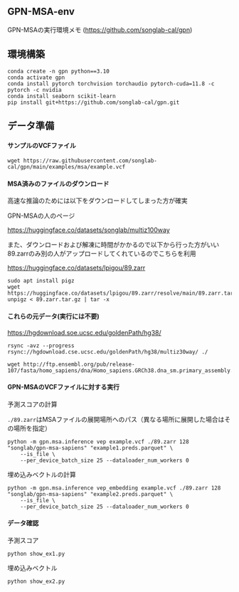 ## GPN-MSA-env 

GPN-MSAの実行環境メモ
(https://github.com/songlab-cal/gpn)

## 環境構築
```
conda create -n gpn python==3.10
conda activate gpn
conda install pytorch torchvision torchaudio pytorch-cuda=11.8 -c pytorch -c nvidia
conda install seaborn scikit-learn
pip install git+https://github.com/songlab-cal/gpn.git
```
## データ準備
#### サンプルのVCFファイル
```
wget https://raw.githubusercontent.com/songlab-cal/gpn/main/examples/msa/example.vcf
```
#### MSA済みのファイルのダウンロード
高速な推論のためには以下をダウンロードしてしまった方が確実

GPN-MSAの人のページ

https://huggingface.co/datasets/songlab/multiz100way

また、ダウンロードおよび解凍に時間がかかるので以下から行った方がいい
89.zarrのみ別の人がアップロードしてくれているのでこちらを利用

https://huggingface.co/datasets/lpigou/89.zarr

```
sudo apt install pigz
wget https://huggingface.co/datasets/lpigou/89.zarr/resolve/main/89.zarr.tar.gz
unpigz < 89.zarr.tar.gz | tar -x
```

#### これらの元データ(実行には不要)

https://hgdownload.soe.ucsc.edu/goldenPath/hg38/

```
rsync -avz --progress rsync://hgdownload.cse.ucsc.edu/goldenPath/hg38/multiz30way/ ./
```

```
wget http://ftp.ensembl.org/pub/release-107/fasta/homo_sapiens/dna/Homo_sapiens.GRCh38.dna_sm.primary_assembly.fa.gz
```

#### GPN-MSAのVCFファイルに対する実行
予測スコアの計算

`./89.zarr`はMSAファイルの展開場所へのパス（異なる場所に展開した場合はその場所を指定）

```
python -m gpn.msa.inference vep example.vcf ./89.zarr 128 "songlab/gpn-msa-sapiens" "example1.preds.parquet" \
    --is_file \
    --per_device_batch_size 25 --dataloader_num_workers 0
```

埋め込みベクトルの計算
```
python -m gpn.msa.inference vep_embedding example.vcf ./89.zarr 128 "songlab/gpn-msa-sapiens" "example2.preds.parquet" \
    --is_file \
    --per_device_batch_size 25 --dataloader_num_workers 0
```

#### データ確認
予測スコア
```
python show_ex1.py
```

埋め込みベクトル
```
python show_ex2.py
```
